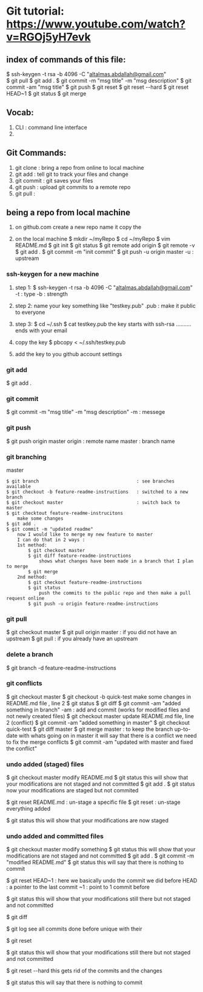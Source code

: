 # Git tutorial: https://www.youtube.com/watch?v=RGOj5yH7evk

## index of commands of this file:
$ ssh-keygen -t rsa -b 4096 -C "altalmas.abdallah@gmail.com"  
$ git pull
$ git add .
$ git commit -m "msg title" -m "msg description"
$ git commit -am "msg title"
$ git push
$ git reset <commit hash>
$ git reset --hard <commit hash>
$ git reset HEAD~1
$ git status
$ git merge


## Vocab:
1. CLI : command line interface
1. 


## Git Commands:
1. git clone    : bring a repo from online to local machine
2. git add      : tell git to track your files and change
3. git commit   : git saves your files
4. git push     : upload git commits to a remote repo
5. git pull     : 


## being a repo from local machine
1. on github.com
    create a new repo
    name it
    copy the <ssh link>

1. on the local machine
    $ mkdir ~/myRepo
    $ cd ~/myRepo
    $ vim README.md
    $ git init
    $ git status
    $ git remote add origin <ssh link>
    $ git remote -v
    $ git add .
    $ git commit -m "init commit"
    $ git push -u origin master
        -u : upstream



### ssh-keygen for a new machine
1. step 1:
    $ ssh-keygen -t rsa -b 4096 -C "altalmas.abdallah@gmail.com"  
        -t : type
        -b : strength

1. step 2:
    name your key something like "testkey.pub"
    .pub : make it public to everyone

1. step 3:
    $ cd ~/.ssh
    $ cat testkey.pub
    the key starts with ssh-rsa .......... ends with your email

1. copy the key
    $ pbcopy < ~/.ssh/testkey.pub

1. add the key to you github account settings


### git add 
$ git add .


### git commit
$ git commit -m "msg title" -m "msg description"
    -m : messege


### git push
$ git push origin master
    origin : remote name
    master : branch name


### git branching
master

    $ git branch                                    : see branches available
    $ git checkout -b feature-readme-instructions   : switched to a new branch
    $ git checkout master                           : switch back to master
    $ git checktout feature-readme-instrucitons
        make some changes
    $ git add .
    $ git commit -m "updated readme"
        now I would like to merge my new feature to master
        I can do that in 2 ways : 
        1st method:
            $ git checkout master
            $ git diff feature-readme-instructions
                shows what changes have been made in a branch that I plan to merge
            $ git merge
        2nd method:
            $ git checkout feature-readme-instructions
            $ git status
                push the commits to the public repo and then make a pull request online
            $ git push -u origin feature-readme-instructions


### git pull 
$ git checkout master
$ git pull origin master        : if you did not have an upstream
$ git pull                      : if you already have an upstream


### delete a branch
$ git branch -d feature-readme-instructions

### git conflicts
$ git checkout master
$ git checkout -b quick-test
    make some changes in README.md file , line 2
$ git status
$ git diff
$ git commit -am "added something in branch"
    -am : add and commit (works for modified files and not newly created files)
$ git checkout master
    update README.md file, line 2 (conflict)
$ git commit -am "added something in master"
$ git checkout quick-test
$ git diff master
$ git merge master  : to keep the branch up-to-date with whats going on in master
    it will say that there is a conflict
    we need to fix the merge conflicts
$ git commit -am "updated with master and fixed the conflict"


### undo added (staged) files
$ git checkout master
    modify README.md
$ git status
    this will show that your modifications are not staged and not committed
$ git add .
$ git status
    now your modifications are staged but not commited

$ git reset README.md       : un-stage a specific file
$ git reset                 : un-stage everything added

$ git status
    this will show that your modifications are now staged


### undo added and committed files
$ git checkout master
    modify something
$ git status
    this will show that your modifications are not staged and not committed
$ git add .
$ git commit -m "modified README.md"
$ git status
    this will say that there is nothing to commit

$ git reset HEAD~1      :   here we basically undo the commit we did before
    HEAD : a pointer to the last commit
    ~1   : point to 1 commit before

$ git status
    this will show that your modifications still there but not staged and not committed

$ git diff

$ git log
    see all commits done before unique with their <commit hashes>

$ git reset <commit hash that I want to go back to>

$ git status
    this will show that your modifications still there but not staged and not committed

$ git reset --hard <commit hash that I want to go back to>
    this gets rid of the commits and the changes

$ git status
    this will say that there is nothing to commit


